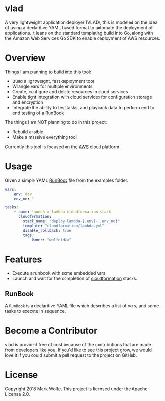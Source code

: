 # vlad

A very lightweight application deployer (VLAD), this is modeled on the idea of using a declaritive YAML based format to automate the deployment of applications. It leans on the standard templating build into Go, along with the [Amazon Web Services Go SDK](https://aws.amazon.com/) to enable deployment of AWS resources.

# Overview

Things I am planning to build into this tool:

* Build a lightweight, fast deployment tool
* Wrangle vars for multiple environments
* Create, configure and delete resources in cloud services
* Enable tight integration with cloud services for configuration storage and encryption
* Integrate the ability to test tasks, and playback data to perform end to end testing of a [RunBook](#runbook)

The things I am NOT planning to do in this project:

* Rebuild ansible
* Make a massive everything tool

Currently this tool is focused on the [AWS](http://aws.amazon.com/) cloud platform.

# Usage

Given a simple YAML [RunBook](#runbook) file from the examples folder.

```yaml
vars:
    env: dev
    env_no: 1

tasks:
    - name: launch a lambda cloudformation stack
      cloudformation:
        stack_name: "deploy-lambda-{.env}-{.env_no}"
        template: "cloudformation/lambda.yml"
        disable_rollback: true
        tags:
            Owner: "wolfeidau"
```

# Features

* Execute a runbook with some embedded vars.
* Launch and wait for the completion of [cloudformation](https://aws.amazon.com/cloudformation/) stacks.

## RunBook

A `RunBook` is a declaritive YAML file which describes a list of vars, and some tasks to execute in sequence.

# Become a Contributor

vlad is provided free of cost because of the contributions that are made from developers like you. If you'd like to see this project grow, we would love it if you could submit a pull request to the project on GitHub.

# License 

Copyright 2018 Mark Wolfe. This project is licensed under the Apache License 2.0.